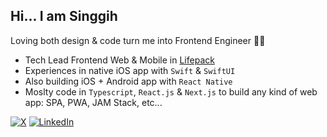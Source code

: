 ## Hi... I am Singgih 

Loving both design & code turn me into Frontend Engineer 👨‍💻
- Tech Lead Frontend Web & Mobile in [Lifepack](lifepack.id)
- Experiences in native iOS app with `Swift` & `SwiftUI`
- Also building iOS + Android app with `React Native`
- Moslty code in `Typescript`, `React.js` & `Next.js` to build any kind of web app: SPA, PWA, JAM Stack, etc...

[![X](https://img.shields.io/badge/(formerly%20twitter)-1DA1F2?style=flat&logo=x&color=black&logoColor=white)](https://x.com/singgih_nn) 
[![LinkedIn](https://img.shields.io/badge/linkedin-%230077B5.svg?style=flat&logo=linkedin&logoColor=white)](https://www.linkedin.com/in/singgih-nn/)

